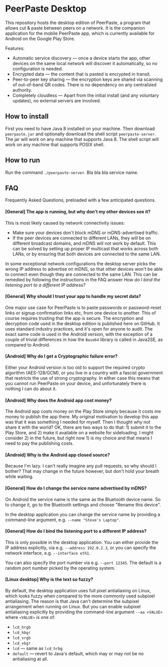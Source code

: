 PeerPaste Desktop
=================

This repository hosts the desktop edition of PeerPaste, a program that allows cut & paste between peers on a network. It is the companion application for the mobile PeerPaste app, which is currently available for Android on the Google Play Store.

Features:

* Automatic service discovery &mdash; once a device starts the app, other devices on the same local network will discover it automatically, so no configuration is needed.
* Encrypted data &mdash; the content that is pasted is encrypted in transit.
* Peer-to-peer key sharing &mdash; the encryption keys are shared via scanning of out-of-band QR codes. There is no dependency on any centralized authority.
* Completely cloudless &mdash; Apart from the initial install (and any voluntary updates), no external servers are involved.

## How to install

First you need to have Java 8 installed on your machine. Then download `peerpaste.jar` and optionally download the shell script `peerpaste-server`. The jar will work on any machine that supports Java 8. The shell script will work on any machine that supports POSIX shell.

## How to run

Run the command `./peerpaste-server`. Bla bla bla service name.

## FAQ

Frequently Asked Questions, preloaded with a few anticipated questions.

#### [General] The app is running, but why don't my other devices see it?

This is most likely caused by network connectivity issues:

* Make sure your devices don't block mDNS or mDNS-advertised traffic.
* If the peer devices are connected to different LANs, they will be on different broadcast domains, and mDNS will not work by default. This can be solved by setting up proper IP multicast that works across both LANs, or by ensuring that both devices are connected to the same LAN.

In some exceptional network configurations the desktop server picks the wrong IP address to advertise on mDNS, so that other devices won't be able to connect even though they are connected to the same LAN. This can be remedied by following the instructions in the FAQ answer *How do I bind the listening port to a different IP address?*

#### [General] Why should I trust your app to handle my secret data?

One major use case for PeerPaste is to paste passwords or password-reset links or signup confirmation links etc, from one device to another. This of course requires trusting that the app is secure. The encryption and decryption code used in the desktop edition is published here on GitHub. It uses standard industry practices, and it's open for anyone to audit. The exact same code is used in the Android version, with the exception of a couple of trivial differences in how the `Base64` library is called in Java2SE, as compared to Android.

#### [Android] Why do I get a Cryptographic failure error?

Either your Android version is too old to support the required crypto algorithm (AES-128/GCM), or you live in a country with a fascist government that restricts the use of strong cryptography. In either case this means that you cannot run PeerPaste on your device, and unfortunately there is nothing I can do about it.

#### [Android] Why does the Android app cost money?

The Android app costs money on the Play Store simply because it costs me money to publish the app there. My original motivation to develop this app was that it was something I needed for myself. Then I thought why not share it with the world? OK, there are two ways to do that: 1) submit it to the Play Store, and 2) make it available on a website for sideloading. I might consider 2) in the future, but right now 1) is my choice and that means I need to pay the publishing costs.

#### [Android] Why is the Android app closed source?

Because I'm lazy. I can't really imagine any pull requests, so why should I bother? That may change in the future however, but don't hold your breath while waiting.

#### [General] How do I change the service name advertised by mDNS?

On Android the service name is the same as the Bluetooth device name. So to change it, go to the Bluetooth settings and choose "Rename this device".

In the desktop application you can change the service name by providing a command-line argument, e.g. `--name "Steve's Laptop"`.

#### [General] How do I bind the listening port to a different IP address?

This is only possible in the desktop application. You can either provide the IP address explicitly, via e.g. `--address 192.0.2.3`, or you can specify the network interface, e.g. `--interface eth1`.

You can also specify the port number via e.g. `--port 12345`. The default is a random port number picked by the operating system.

#### [Linux desktop] Why is the text so fuzzy?

By default, the desktop application uses full pixel antialiasing on Linux, which looks fuzzy when compared to the more commonly used subpixel antialiasing. The reason is that Java can't determine the subpixel arrangement when running on Linux. But you can enable subpixel antialiasing explicitly by providing the command-line argument `--aa <VALUE>` where `<VALUE>` is one of:

* `lcd_hrgb`
* `lcd_hbgr`
* `lcd_vrgb`
* `lcd_vbgr`
* `lcd` &mdash; same as `lcd_hrbg`
* `default` &mdash; revert to Java's default, which may or may not be no antialiasing at all.



